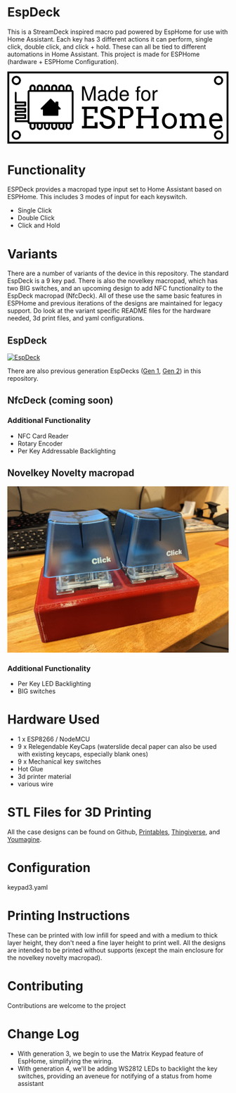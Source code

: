 # EspDeck

This is a StreamDeck inspired macro pad powered by EspHome for use with Home Assistant. Each key has 3 different actions it can perform, single click, double click, and click + hold. These can all be tied to different automations in Home Assistant. This project is made for ESPHome (hardware + ESPHome Configuration).

[![Made for ESPHome](/assets/images/made-for-esphome-black-on-white.svg)](https://esphome.io/guides/made_for_esphome.html)


# Functionality
ESPDeck provides a macropad type input set to Home Assistant based on ESPHome. This includes 3 modes of input for each keyswitch. 

  * Single Click
  * Double Click
  * Click and Hold

# Variants
There are a number of variants of the device in this repository. The standard EspDeck is a 9 key pad. There is also the novelkey macropad, which has two BIG switches, and an upcoming design to add NFC functionality to the EspDeck macropad (NfcDeck). All of these use the same basic features in ESPHome and previous iterations of the designs are maintained for legacy support. Do look at the variant specific README files for the hardware needed, 3d print files, and yaml configurations.

## EspDeck
[![EspDeck](/assets/images/espdeck.jpeg)](/espdeck/README.md)

There are also previous generation EspDecks ([Gen 1](/espdeck/GEN1_README.md), [Gen 2](/espdeck/GEN2_README.md)) in this repository.

## NfcDeck (coming soon)


### Additional Functionality

  * NFC Card Reader
  * Rotary Encoder
  * Per Key Addressable Backlighting

## Novelkey Novelty macropad
[![Novelkey Novelty Big Switch Macropad](/assets/images/novelkey.jpeg)](/novelkey-big-switch/README.md)

### Additional Functionality

  * Per Key LED Backlighting
  * BIG switches

# Hardware Used
  * 1 x ESP8266 / NodeMCU
  * 9 x Relegendable KeyCaps (waterslide decal paper can also be used with existing keycaps, especially blank ones)
  * 9 x Mechanical key switches
  * Hot Glue
  * 3d printer material
  * various wire

# STL Files for 3D Printing
All the case designs can be found on Github, [Printables](https://www.printables.com/@AeroSteveO/collections/1135401), [Thingiverse](https://www.thingiverse.com/aerosteveo/collections/40893020/things), and [Youmagine](https://www.youmagine.com/aerosteve/collections/espdeck).

# Configuration

keypad3.yaml

# Printing Instructions
These can be printed with low infill for speed and with a medium to thick layer height, they don't need a fine layer height to print well. All the designs are intended to be printed without supports (except the main enclosure for the novelkey novelty macropad). 

# Contributing
Contributions are welcome to the project

# Change Log

  * With generation 3, we begin to use the Matrix Keypad feature of EspHome, simplifying the wiring.
  * With generation 4, we'll be adding WS2812 LEDs to backlight the key switches, providing an aveneue for notifying of a status from home assistant